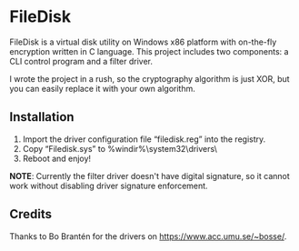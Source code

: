 # FileDisk
FileDisk is a virtual disk utility on Windows x86 platform with on-the-fly encryption written in C language.
This project includes two components: a CLI control program and a filter driver.

I wrote the project in a rush, so the cryptography algorithm is just XOR, but you can easily replace it with your own algorithm.

## Installation
1. Import the driver configuration file “filedisk.reg” into the registry.
2. Copy “Filedisk.sys” to %windir%\system32\drivers\
3. Reboot and enjoy!

__NOTE__: Currently the filter driver doesn't have digital signature, so it cannot work without disabling driver signature enforcement.

## Credits
Thanks to Bo Brantén for the drivers on https://www.acc.umu.se/~bosse/.
